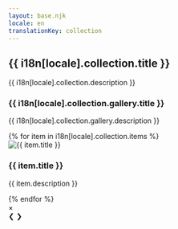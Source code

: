 ```yaml
---
layout: base.njk
locale: en
translationKey: collection
---
```


## {{ i18n[locale].collection.title }}

{{ i18n[locale].collection.description }}

### {{ i18n[locale].collection.gallery.title }}

{{ i18n[locale].collection.gallery.description }}

<div class="gallery">
  {% for item in i18n[locale].collection.items %}
    <div class="gallery-item">
      <img src="{{ item.image }}" alt="{{ item.title }}">
      <h3>{{ item.title }}</h3>
      <p>{{ item.description }}</p>
    </div>
  {% endfor %}
</div>

<!-- Modal Structure -->
<div id="modal" class="modal">
    <span class="close">&times;</span>
    <img class="modal-content" id="modal-image">
    <div id="caption"></div>
    <a class="prev">&#10094;</a>
    <a class="next">&#10095;</a>
</div>